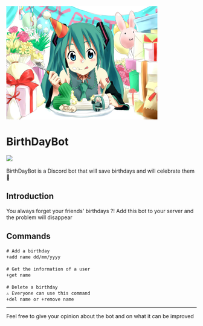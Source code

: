<img width=400 src="https://raw.githubusercontent.com/Wongt8/BirthDayBot/main/logo.png">

# BirthDayBot
<img src="https://img.shields.io/badge/Python-3-brightgreen.svg?style=plastic">

BirthDayBot is a Discord bot that will save birthdays and will celebrate them 🥳

## Introduction
You always forget your friends' birthdays ?!
Add this bot to your server and the problem will disappear


## Commands

    # Add a birthday
    +add name dd/mm/yyyy

    # Get the information of a user
    +get name

    # Delete a birthday   
    ⚠️ Everyone can use this command  
    +del name or +remove name

----

Feel free to give your opinion about the bot and on what it can be improved

